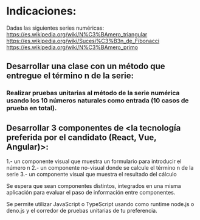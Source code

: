 # Indicaciones:  

Dadas las siguientes series numéricas:
https://es.wikipedia.org/wiki/N%C3%BAmero_triangular
https://es.wikipedia.org/wiki/Sucesi%C3%B3n_de_Fibonacci
https://es.wikipedia.org/wiki/N%C3%BAmero_primo
 
## Desarrollar una clase con un método que entregue el término n de la serie:

### Realizar pruebas unitarias al método de la serie numérica usando los 10 números naturales como entrada (10 casos de prueba en total).

## Desarrollar 3 componentes de <la tecnología preferida por el candidato (React, Vue, Angular)>:
 
1.- un componente visual que muestra un formulario para introducir el número n
2.- un componente no-visual donde se calcule el término n de la serie
3.- un componente visual que muestra el resultado del cálculo
 
Se espera que sean componentes distintos, integrados en una misma aplicación para evaluar el paso de información entre componentes.

Se permite utilizar JavaScript o TypeScript usando como runtime node.js o deno.js y el corredor de pruebas unitarias de tu preferencia. 
